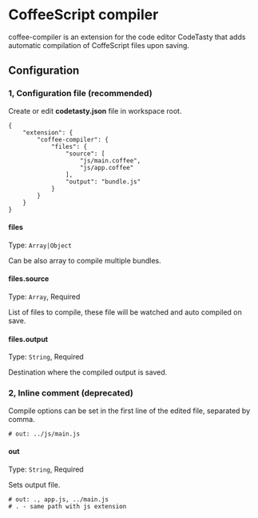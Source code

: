 # CoffeeScript compiler

coffee-compiler is an extension for the code editor CodeTasty that adds automatic compilation of CoffeScript files upon saving.

## Configuration

### 1, Configuration file (recommended)

Create or edit **codetasty.json** file in workspace root.

```
{
    "extension": {
        "coffee-compiler": {
            "files": {
                "source": [
                    "js/main.coffee",
                    "js/app.coffee"
                ],
                "output": "bundle.js"
            }
        }
    }
}
```

#### files
Type: `Array|Object`

Can be also array to compile multiple bundles.

#### files.source
Type: `Array`, Required

List of files to compile, these file will be watched and auto compiled on save.

#### files.output
Type: `String`, Required

Destination where the compiled output is saved.


### 2, Inline comment (deprecated)

Compile options can be set in the first line of the edited file, separated by comma.

    # out: ../js/main.js

#### out
Type: `String`, Required

Sets output file.

    # out: ., app.js, ../main.js
    # . - same path with js extension